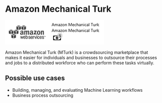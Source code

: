 # Amazon Mechanical Turk

![](../assets/41.png)

Amazon Mechanical Turk \(MTurk\) is a crowdsourcing marketplace that makes it easier for individuals and businesses to outsource their processes and jobs to a distributed workforce who can perform these tasks virtually.

## Possible use cases

* Building, managing, and evaluating Machine Learning workflows
* Business process outsourcing

